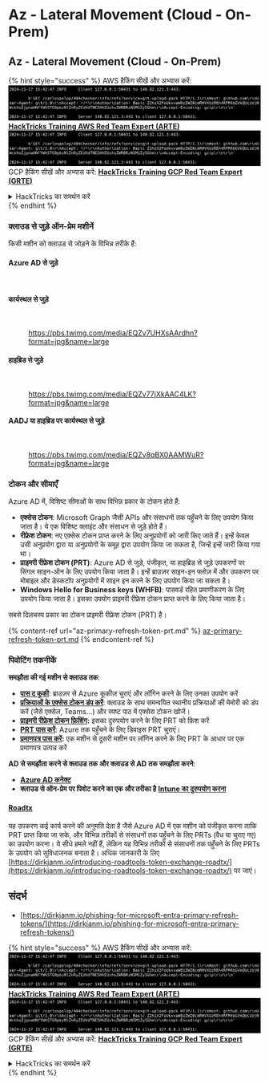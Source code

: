 # Az - Lateral Movement (Cloud - On-Prem)

## Az - Lateral Movement (Cloud - On-Prem)

{% hint style="success" %}
AWS हैकिंग सीखें और अभ्यास करें:<img src="../../../.gitbook/assets/image (1).png" alt="" data-size="line">[**HackTricks Training AWS Red Team Expert (ARTE)**](https://training.hacktricks.xyz/courses/arte)<img src="../../../.gitbook/assets/image (1).png" alt="" data-size="line">\
GCP हैकिंग सीखें और अभ्यास करें: <img src="../../../.gitbook/assets/image (2).png" alt="" data-size="line">[**HackTricks Training GCP Red Team Expert (GRTE)**<img src="../../../.gitbook/assets/image (2).png" alt="" data-size="line">](https://training.hacktricks.xyz/courses/grte)

<details>

<summary>HackTricks का समर्थन करें</summary>

* [**सदस्यता योजनाएँ**](https://github.com/sponsors/carlospolop) देखें!
* **हमारे साथ जुड़ें** 💬 [**Discord समूह**](https://discord.gg/hRep4RUj7f) या [**टेलीग्राम समूह**](https://t.me/peass) या **हमारा अनुसरण करें** **Twitter** 🐦 [**@hacktricks\_live**](https://twitter.com/hacktricks\_live)**.**
* **हैकिंग ट्रिक्स साझा करें और** [**HackTricks**](https://github.com/carlospolop/hacktricks) और [**HackTricks Cloud**](https://github.com/carlospolop/hacktricks-cloud) गिटहब रिपोजिटरी में PR सबमिट करें।

</details>
{% endhint %}

### क्लाउड से जुड़े ऑन-प्रेम मशीनें

किसी मशीन को क्लाउड से जोड़ने के विभिन्न तरीके हैं:

#### Azure AD से जुड़े

<figure><img src="../../../.gitbook/assets/image (259).png" alt=""><figcaption></figcaption></figure>

#### कार्यस्थल से जुड़े

<figure><img src="../../../.gitbook/assets/image (222).png" alt=""><figcaption><p><a href="https://pbs.twimg.com/media/EQZv7UHXsAArdhn?format=jpg&#x26;name=large">https://pbs.twimg.com/media/EQZv7UHXsAArdhn?format=jpg&#x26;name=large</a></p></figcaption></figure>

#### हाइब्रिड से जुड़े

<figure><img src="../../../.gitbook/assets/image (178).png" alt=""><figcaption><p><a href="https://pbs.twimg.com/media/EQZv77jXkAAC4LK?format=jpg&#x26;name=large">https://pbs.twimg.com/media/EQZv77jXkAAC4LK?format=jpg&#x26;name=large</a></p></figcaption></figure>

#### AADJ या हाइब्रिड पर कार्यस्थल से जुड़े

<figure><img src="../../../.gitbook/assets/image (252).png" alt=""><figcaption><p><a href="https://pbs.twimg.com/media/EQZv8qBX0AAMWuR?format=jpg&#x26;name=large">https://pbs.twimg.com/media/EQZv8qBX0AAMWuR?format=jpg&#x26;name=large</a></p></figcaption></figure>

### टोकन और सीमाएँ <a href="#tokens-and-limitations" id="tokens-and-limitations"></a>

Azure AD में, विशिष्ट सीमाओं के साथ विभिन्न प्रकार के टोकन होते हैं:

* **एक्सेस टोकन**: Microsoft Graph जैसी APIs और संसाधनों तक पहुँचने के लिए उपयोग किया जाता है। ये एक विशिष्ट क्लाइंट और संसाधन से जुड़े होते हैं।
* **रीफ्रेश टोकन**: नए एक्सेस टोकन प्राप्त करने के लिए अनुप्रयोगों को जारी किए जाते हैं। इन्हें केवल उसी अनुप्रयोग द्वारा या अनुप्रयोगों के समूह द्वारा उपयोग किया जा सकता है, जिन्हें इन्हें जारी किया गया था।
* **प्राइमरी रीफ्रेश टोकन (PRT)**: Azure AD से जुड़े, पंजीकृत, या हाइब्रिड से जुड़े उपकरणों पर सिंगल साइन-ऑन के लिए उपयोग किया जाता है। इन्हें ब्राउज़र साइन-इन फ्लोज़ में और उपकरण पर मोबाइल और डेस्कटॉप अनुप्रयोगों में साइन इन करने के लिए उपयोग किया जा सकता है।
* **Windows Hello for Business keys (WHFB)**: पासवर्ड रहित प्रमाणीकरण के लिए उपयोग किया जाता है। इसका उपयोग प्राइमरी रीफ्रेश टोकन प्राप्त करने के लिए किया जाता है।

सबसे दिलचस्प प्रकार का टोकन प्राइमरी रीफ्रेश टोकन (PRT) है।

{% content-ref url="az-primary-refresh-token-prt.md" %}
[az-primary-refresh-token-prt.md](az-primary-refresh-token-prt.md)
{% endcontent-ref %}

### पिवोटिंग तकनीकें

**समझौता की गई मशीन से क्लाउड तक**:

* [**पास द कूकी**](az-pass-the-cookie.md): ब्राउज़र से Azure कूकीज़ चुराएं और लॉगिन करने के लिए उनका उपयोग करें
* [**प्रक्रियाओं के एक्सेस टोकन डंप करें**](az-processes-memory-access-token.md): क्लाउड के साथ समन्वयित स्थानीय प्रक्रियाओं की मेमोरी को डंप करें (जैसे एक्सेल, Teams...) और स्पष्ट पाठ में एक्सेस टोकन खोजें।
* [**प्राइमरी रीफ्रेश टोकन फ़िशिंग**](az-phishing-primary-refresh-token-microsoft-entra.md)**:** इसका दुरुपयोग करने के लिए PRT को फ़िश करें
* [**PRT पास करें**](pass-the-prt.md): Azure तक पहुँचने के लिए डिवाइस PRT चुराएं।
* [**प्रमाणपत्र पास करें**](az-pass-the-certificate.md)**:** एक मशीन से दूसरी मशीन पर लॉगिन करने के लिए PRT के आधार पर एक प्रमाणपत्र उत्पन्न करें

**AD से समझौता करने से क्लाउड तक और क्लाउड से AD तक समझौता करने**:

* [**Azure AD कनेक्ट**](azure-ad-connect-hybrid-identity/)
* **क्लाउड से ऑन-प्रेम पर पिवोट करने का एक और तरीका है** [**Intune का दुरुपयोग करना**](../az-services/intune.md)

#### [Roadtx](https://github.com/dirkjanm/ROADtools)

यह उपकरण कई कार्य करने की अनुमति देता है जैसे Azure AD में एक मशीन को पंजीकृत करना ताकि PRT प्राप्त किया जा सके, और विभिन्न तरीकों से संसाधनों तक पहुँचने के लिए PRTs (वैध या चुराए गए) का उपयोग करना। ये सीधे हमले नहीं हैं, लेकिन यह विभिन्न तरीकों से संसाधनों तक पहुँचने के लिए PRTs के उपयोग को सुविधाजनक बनाता है। अधिक जानकारी के लिए [https://dirkjanm.io/introducing-roadtools-token-exchange-roadtx/](https://dirkjanm.io/introducing-roadtools-token-exchange-roadtx/) पर जाएं।

## संदर्भ

* [https://dirkjanm.io/phishing-for-microsoft-entra-primary-refresh-tokens/](https://dirkjanm.io/phishing-for-microsoft-entra-primary-refresh-tokens/)

{% hint style="success" %}
AWS हैकिंग सीखें और अभ्यास करें:<img src="../../../.gitbook/assets/image (1).png" alt="" data-size="line">[**HackTricks Training AWS Red Team Expert (ARTE)**](https://training.hacktricks.xyz/courses/arte)<img src="../../../.gitbook/assets/image (1).png" alt="" data-size="line">\
GCP हैकिंग सीखें और अभ्यास करें: <img src="../../../.gitbook/assets/image (2).png" alt="" data-size="line">[**HackTricks Training GCP Red Team Expert (GRTE)**<img src="../../../.gitbook/assets/image (2).png" alt="" data-size="line">](https://training.hacktricks.xyz/courses/grte)

<details>

<summary>HackTricks का समर्थन करें</summary>

* [**सदस्यता योजनाएँ**](https://github.com/sponsors/carlospolop) देखें!
* **हमारे साथ जुड़ें** 💬 [**Discord समूह**](https://discord.gg/hRep4RUj7f) या [**टेलीग्राम समूह**](https://t.me/peass) या **हमारा अनुसरण करें** **Twitter** 🐦 [**@hacktricks\_live**](https://twitter.com/hacktricks\_live)**.**
* **हैकिंग ट्रिक्स साझा करें और** [**HackTricks**](https://github.com/carlospolop/hacktricks) और [**HackTricks Cloud**](https://github.com/carlospolop/hacktricks-cloud) गिटहब रिपोजिटरी में PR सबमिट करें।

</details>
{% endhint %}
